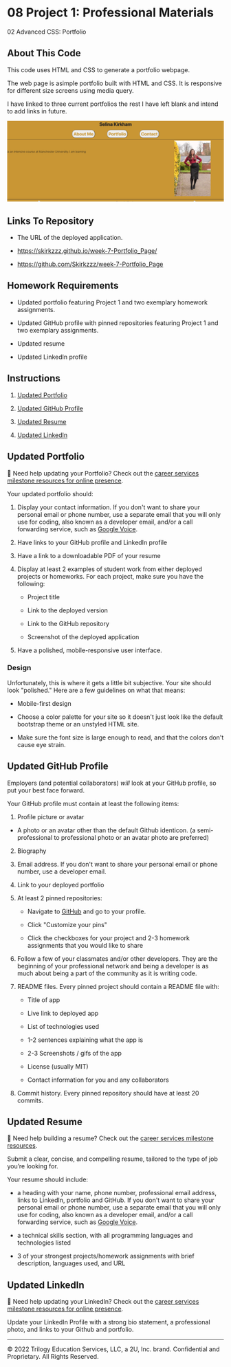 # 08 Project 1: Professional Materials

02 Advanced CSS: Portfolio

## About This Code

This code uses HTML and CSS to generate a portfolio webpage.

The web page is asimple portfolio built with HTML and CSS. It is responsive for different size screens using media query.

I have linked to three current portfolios the rest I have left blank and intend to add links in future.

![Simple Portfolio Page!](./assets/img/Portfolio1PortfolioWebsite.png)

## Links To Repository

- The URL of the deployed application.

- https://skirkzzz.github.io/week-7-Portfolio_Page/
- https://github.com/Skirkzzz/week-7-Portfolio_Page

## Homework Requirements

- Updated portfolio featuring Project 1 and two exemplary homework assignments.

- Updated GitHub profile with pinned repositories featuring Project 1 and two exemplary assignments.

- Updated resume

- Updated LinkedIn profile

## Instructions

1. [Updated Portfolio](#updated-portfolio)

2. [Updated GitHub Profile](#updated-github-profile)

3. [Updated Resume](#updated-resume)

4. [Updated LinkedIn](#updated-linkedin)

## Updated Portfolio

💁 Need help updating your Portfolio? Check out the [career services milestone resources for online presence](https://mycareerspot.org/onlinepresence).

Your updated portfolio should:

1. Display your contact information. If you don't want to share your personal email or phone number, use a separate email that you will only use for coding, also known as a developer email, and/or a call forwarding service, such as [Google Voice](https://voice.google.com/).

2. Have links to your GitHub profile and LinkedIn profile

3. Have a link to a downloadable PDF of your resume

4. Display at least 2 examples of student work from either deployed projects or homeworks. For each project, make sure you have the following:

   - Project title

   - Link to the deployed version

   - Link to the GitHub repository

   - Screenshot of the deployed application

5. Have a polished, mobile-responsive user interface.

### Design

Unfortunately, this is where it gets a little bit subjective. Your site should look
"polished." Here are a few guidelines on what that means:

- Mobile-first design

- Choose a color palette for your site so it doesn't just look like the default bootstrap theme or an unstyled HTML site.

- Make sure the font size is large enough to read, and that the colors don't cause eye strain.

## Updated GitHub Profile

Employers (and potential collaborators) _will_ look at your GitHub profile, so put your best face forward.

Your GitHub profile must contain at least the following items:

1. Profile picture or avatar

- A photo or an avatar other than the default Github identicon. (a semi-professional to professional photo or an avatar photo are preferred)

2. Biography

3. Email address. If you don't want to share your personal email or phone number, use a developer email.

4. Link to your deployed portfolio

5. At least 2 pinned repositories:

   - Navigate to [GitHub](https://github.com/) and go to your profile.

   - Click "Customize your pins"

   - Click the checkboxes for your project and 2-3 homework assignments that you would like to share

6. Follow a few of your classmates and/or other developers. They are the beginning of your professional network and being a developer is as much about being a part of the community as it is writing code.

7. README files. Every pinned project should contain a README file with:

   - Title of app

   - Live link to deployed app

   - List of technologies used

   - 1-2 sentences explaining what the app is

   - 2-3 Screenshots / gifs of the app

   - License (usually MIT)

   - Contact information for you and any collaborators

8. Commit history. Every pinned repository should have at least 20 commits.

## Updated Resume

💁 Need help building a resume? Check out the [career services milestone resources](https://mycareerspot.org/resume).

Submit a clear, concise, and compelling resume, tailored to the type of job you’re looking for.

Your resume should include:

- a heading with your name, phone number, professional email address, links to LinkedIn, portfolio and GitHub. If you don't want to share your personal email or phone number, use a separate email that you will only use for coding, also known as a developer email, and/or a call forwarding service, such as [Google Voice](https://voice.google.com/).

- a technical skills section, with all programming languages and technologies listed

- 3 of your strongest projects/homework assignments with brief description, languages used, and URL

## Updated LinkedIn

💁 Need help updating your LinkedIn? Check out the [career services milestone resources for online presence](https://mycareerspot.org/onlinepresence).

Update your LinkedIn Profile with a strong bio statement, a professional photo, and links to your Github and portfolio.

---

© 2022 Trilogy Education Services, LLC, a 2U, Inc. brand. Confidential and Proprietary. All Rights Reserved.
